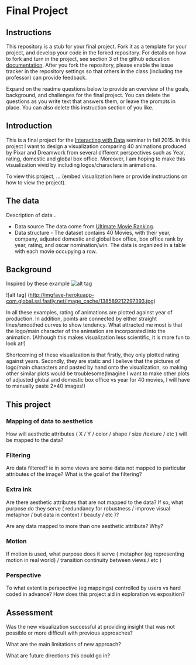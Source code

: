 # Final Project

## Instructions

This repository is a stub for your final project. Fork it as a template for your project, and develop your code in the forked repository. For details on how to fork and turn in the project, see section 3 of the github education  [documentation](https://education.github.com/guide/forks). After you fork the repository, please enable the issue tracker in the repository settings so that others in the class (including the professor) can provide feedback.

Expand on the readme questions below to provide an overview of the goals, background, and challenges for the final project. You can delete the questions as you write text that answers them, or leave the prompts in place. You can also delete this instruction section of you like.

## Introduction

This is a final project for the [Interacting with Data](https://github.com/Brown-BIOL2430-S04-Fall2015/syllabus) seminar in fall 2015. In this project I want to design a visualization comparing 40 animations produced by Pixar and Dreamwork from several different perspectives such as Year, rating, domestic and global box office. Moreover, I am hoping to make this visualization vivid by including logos/characters in animations. 

To view this project, ... (embed visualization here or provide instructions on how to view the project).

## The data

Description of data...

- Data source
The data come from [Ultimate Movie Ranking](http://www.ultimatemovierankings.com/pixar-movies-vs-dreamworks-movies/).
- Data structure - 
The dataset contains 40 Movies, with their year, company, adjusted domestic and global box office, box office rank by year, rating, and oscar nomination/win. The data is organized in a table with each movie occupying a row. 

## Background
Inspired by these example
![alt tag](http://www.slate.com/content/dam/slate/articles/arts/culturebox/2013/06/130628_criticsPixarRatings.jpg.CROP.original-original.jpg)

![alt tag]
(http://imgfave-herokuapp-com.global.ssl.fastly.net/image_cache/138589212297393.jpg)

In all these examples, rating of animations are plotted against year of production. In addition, points are connected by either straight lines/smoothed curves to show tendency. What attracted me most is that the logo/main character of the animation are incorporated into the animation. (Although this makes visualization less scientific, it is more fun to look at!)

Shortcoming of these visualization is that firstly, they only plotted rating against years. Secondly, they are static and I believe that the pictures of logo/main characters and pasted by hand onto the visualization, so making other similar plots would be troublesome(Imagine I want to make other plots of adjusted global and domestic box office vs year for 40 movies, I will have to manually paste 2*40 images!)

## This project
 
### Mapping of data to aesthetics

How will aesthetic attributes ( X / Y / color / shape / size /texture / etc ) will be mapped to the data?

### Filtering

Are data filtered? ie in some views are some data not mapped to particular attributes of the image? What is the goal of the filtering?

### Extra ink

Are there aesthetic attributes that are not mapped to the data? If so, what purpose do they serve ( redundancy for robustness / improve visual metaphor / but data in context / beauty / etc )?

Are any data mapped to more than one aesthetic attribute? Why?

### Motion

If motion is used, what purpose does it serve ( metaphor (eg representing motion in real world) / transition continuity between views / etc )

### Perspective

To what extent is perspective (eg mappings) controlled by users vs hard coded in advance? How does this project aid in exploration vs exposition?

## Assessment

Was the new visualization successful at providing insight that was not possible or more difficult with previous approaches?

What are the main limitations of new approach?

What are future directions this could go in?